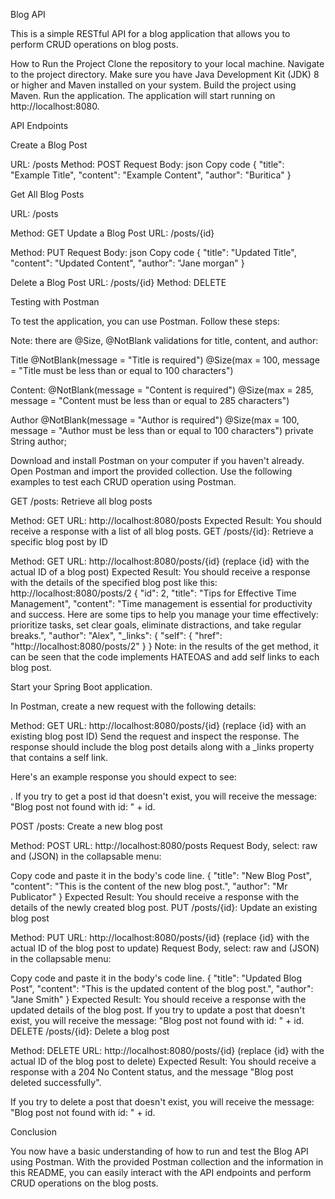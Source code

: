 Blog API

This is a simple RESTful API for a blog application that allows you to perform CRUD operations on blog posts.

How to Run the Project
Clone the repository to your local machine.
Navigate to the project directory.
Make sure you have Java Development Kit (JDK) 8 or higher and Maven installed on your system.
Build the project using Maven.
Run the application.
The application will start running on http://localhost:8080.

API Endpoints

Create a Blog Post

URL: /posts
Method: POST
Request Body:
json
Copy code
{
"title": "Example Title",
"content": "Example Content",
"author": "Buritica"
}

Get All Blog Posts

URL: /posts

Method: GET
Update a Blog Post
URL: /posts/{id}

Method: PUT
Request Body:
json
Copy code
{
"title": "Updated Title",
"content": "Updated Content",
"author": "Jane morgan"
}

Delete a Blog Post
URL: /posts/{id}
Method: DELETE

Testing with Postman

To test the application, you can use Postman. Follow these steps:

Note: there are @Size, @NotBlank validations for title, content, and author:

Title
@NotBlank(message = "Title is required")
@Size(max = 100, message = "Title must be less than or equal to 100 characters")

Content:
@NotBlank(message = "Content is required")
@Size(max = 285, message = "Content must be less than or equal to 285 characters")

Author
@NotBlank(message = "Author is required")
@Size(max = 100, message = "Author must be less than or equal to 100 characters")
private String author;

Download and install Postman on your computer if you haven't already.
Open Postman and import the provided collection. Use the following examples to test each CRUD operation using Postman.

GET /posts: Retrieve all blog posts

Method: GET
URL: http://localhost:8080/posts
Expected Result: You should receive a response with a list of all blog posts.
GET /posts/{id}: Retrieve a specific blog post by ID

Method: GET
URL: http://localhost:8080/posts/{id} (replace {id} with the actual ID of a blog post)
Expected Result: You should receive a response with the details of the specified blog post like this:
http://localhost:8080/posts/2
{
"id": 2,
"title": "Tips for Effective Time Management",
"content": "Time management is essential for productivity and success. Here are some tips to help you manage your time effectively: prioritize tasks, set clear goals, eliminate distractions, and take regular breaks.",
"author": "Alex",
"_links": {
"self": {
"href": "http://localhost:8080/posts/2"
}
}
Note: in the results of the get method, it can be seen that the code implements HATEOAS and add self links to each blog post. 


Start your Spring Boot application.

In Postman, create a new request with the following details:

Method: GET
URL: http://localhost:8080/posts/{id} (replace {id} with an existing blog post ID)
Send the request and inspect the response. The response should include the blog post details along with a _links property that contains a self link.

Here's an example response you should expect to see:

.
If you try to get a post id that doesn't exist, you will receive the message: "Blog post not found with id: " + id.

POST /posts: Create a new blog post

Method: POST
URL: http://localhost:8080/posts
Request Body, select: raw and (JSON) in the collapsable menu:

Copy code and paste it in the body's code line.
{
"title": "New Blog Post",
"content": "This is the content of the new blog post.",
"author": "Mr Publicator"
}
Expected Result: You should receive a response with the details of the newly created blog post.
PUT /posts/{id}: Update an existing blog post

Method: PUT
URL: http://localhost:8080/posts/{id} (replace {id} with the actual ID of the blog post to update)
Request Body, select: raw and (JSON) in the collapsable menu:

Copy code and paste it in the body's code line.
{
"title": "Updated Blog Post",
"content": "This is the updated content of the blog post.",
"author": "Jane Smith"
}
Expected Result: You should receive a response with the updated details of the blog post. If you try to update a post that doesn't exist, you will receive the message: "Blog post not found with id: " + id.
DELETE /posts/{id}: Delete a blog post

Method: DELETE
URL: http://localhost:8080/posts/{id} (replace {id} with the actual ID of the blog post to delete)
Expected Result: You should receive a response with a 204 No Content status, and the message "Blog post deleted successfully". 

If you try to delete a post that doesn't exist, you will receive the message: "Blog post not found with id: " + id.

Conclusion

You now have a basic understanding of how to run and test the Blog API using Postman. With the provided Postman collection and the information in this README, you can easily interact with the API endpoints and perform CRUD operations on the blog posts.
